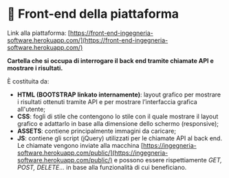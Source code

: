 # 🚧 Front-end della piattaforma

Link alla piattaforma: [https://front-end-ingegneria-software.herokuapp.com/](https://front-end-ingegneria-software.herokuapp.com/)

**Cartella che si occupa di interrogare il back end tramite chiamate API e mostrare i risultati.**

È costituita da:

- **HTML (BOOTSTRAP linkato internamente)**: layout grafico per mostrare i risultati ottenuti tramite API e per mostrare l’interfaccia grafica all'utente;
- **CSS**: fogli di stile che contengono lo stile con il quale mostrare il layout grafico e adattarlo in base alla dimensione dello schermo (responsive);
- **ASSETS**: contiene principalmente immagini da caricare;
- **JS**: contiene gli script (jQuery) utilizzati per le chiamate API al back end. Le chiamate vengono inviate alla macchina [https://ingegneria-software.herokuapp.com/public/](https://ingegneria-software.herokuapp.com/public/) e possono essere rispettiamente *GET, POST, DELETE...* in base alla funzionalità di cui beneficiano.
